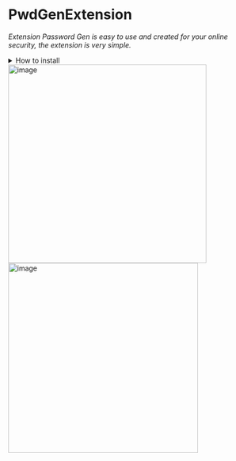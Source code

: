 # PwdGenExtension
*Extension Password Gen is easy to use and created for your online security, the extension is very simple.*

<details>
<summary> How to install</summary>

<br>
  
1. Clone the project:  
```cmd
git clone https://github.com/datadr1p/PwdGenExtension.git
```
2. *Open your browser (Chrome, Edge, or any Chromium-based browser).*

3. *Go to Extensions (chrome://extensions/).*

4. *Enable Developer mode (top-right toggle).*

5. *Click Load unpacked and select the cloned folder.*

6. *The extension icon should appear in your toolbar.*

</details>

<img src="https://github.com/user-attachments/assets/0d3dd5ba-a7ae-4d47-836c-af7a7dd03ec7" alt="image" width="400"/>
<img src="https://github.com/user-attachments/assets/6a87a04c-5444-4e71-94ed-1a9be5c152fc" alt="image" width="383"/>

